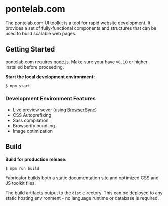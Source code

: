 # pontelab.com

The pontelab.com UI toolkit is a tool for rapid website development. It provides a set of fully-functional components and structures that can be used to build scalable web pages.

## Getting Started

pontelab.com requires [node.js](http://nodejs.org). Make sure your have `v0.10` or higher installed before proceeding.

**Start the local development environment:**

`$ npm start`

### Development Environment Features

- Live preview sever (using [BrowserSync](http://www.browsersync.io/))
- CSS Autoprefixing
- Sass compilation
- Browserify bundling
- Image optimization

## Build

**Build for production release:**

`$ npm run build`

Fabricator builds both a static documentation site and optimized CSS and JS toolkit files.

The build artifacts output to the `dist` directory. This can be deployed to any static hosting environment - no language runtime or database is required.
